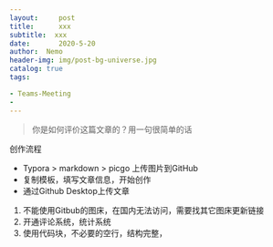 ```yaml
---
layout:     post
title:      xxx
subtitle:  xxx
date:       2020-5-20
author:  Nemo
header-img: img/post-bg-universe.jpg
catalog: true
tags:

- Teams-Meeting
- 
---
```


> 你是如何评价这篇文章的？用一句很简单的话

创作流程

- Typora > markdown > picgo 上传图片到GitHub
- 复制模板，填写文章信息，开始创作
- 通过Github Desktop上传文章

1. 不能使用Gitbub的图床，在国内无法访问，需要找其它图床更新链接
2. 开通评论系统，统计系统
3. 使用代码块，不必要的空行，结构完整，
